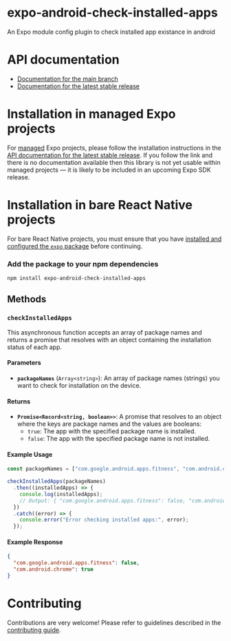# expo-android-check-installed-apps

An Expo module config plugin to check installed app existance in android

# API documentation

- [Documentation for the main branch](https://github.com/expo/expo/blob/main/docs/pages/versions/unversioned/sdk/android-check-installed-apps.md)
- [Documentation for the latest stable release](https://docs.expo.dev/versions/latest/sdk/android-check-installed-apps/)

# Installation in managed Expo projects

For [managed](https://docs.expo.dev/archive/managed-vs-bare/) Expo projects, please follow the installation instructions in the [API documentation for the latest stable release](#api-documentation). If you follow the link and there is no documentation available then this library is not yet usable within managed projects &mdash; it is likely to be included in an upcoming Expo SDK release.

# Installation in bare React Native projects

For bare React Native projects, you must ensure that you have [installed and configured the `expo` package](https://docs.expo.dev/bare/installing-expo-modules/) before continuing.

### Add the package to your npm dependencies

```
npm install expo-android-check-installed-apps
```

## Methods

### `checkInstalledApps`

This asynchronous function accepts an array of package names and returns a promise that resolves with an object containing the installation status of each app.

#### Parameters

- **`packageNames`** (`Array<string>`): An array of package names (strings) you want to check for installation on the device.

#### Returns

- **`Promise<Record<string, boolean>>`**: A promise that resolves to an object where the keys are package names and the values are booleans:
  - `true`: The app with the specified package name is installed.
  - `false`: The app with the specified package name is not installed.

#### Example Usage

```typescript
const packageNames = ["com.google.android.apps.fitness", "com.android.chrome"];

checkInstalledApps(packageNames)
  .then((installedApps) => {
    console.log(installedApps);
    // Output: { "com.google.android.apps.fitness": false, "com.android.chrome": true }
  })
  .catch((error) => {
    console.error("Error checking installed apps:", error);
  });
```

#### Example Response

```json
{
  "com.google.android.apps.fitness": false,
  "com.android.chrome": true
}
```

# Contributing

Contributions are very welcome! Please refer to guidelines described in the [contributing guide](https://github.com/expo/expo#contributing).
